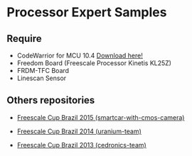 # Processor Expert Samples

## Require

- CodeWarrior for MCU 10.4 [Download here!](https://drive.google.com/open?id=1CAAZywCCLJJJ9dUxb6GMovbbtYWvdGv3)
- Freedom Board (Freescale Processor Kinetis KL25Z)
- FRDM-TFC Board
- Linescan Sensor

## Others repositories

- [Freescale Cup Brazil 2015 (smartcar-with-cmos-camera)](https://github.com/ailtonbsj/smartcar-with-cmos-camera)

- [Freescale Cup Brazil 2014 (uranium-team)](https://github.com/ailtonbsj/uranium-team)

- [Freescale Cup Brazil 2013 (cedronics-team)](https://github.com/ailtonbsj/cedronics-team)

